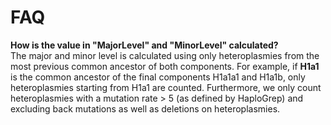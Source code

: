 # FAQ

**How is the value in "MajorLevel" and "MinorLevel" calculated?**  
The major and minor level is calculated using only heteroplasmies from the most previous common ancestor of both components. For example, if **H1a1** is the common ancestor of the final components H1a1a1 and H1a1b, only heteroplasmies starting from H1a1 are counted. Furthermore, we only count heteroplasmies with a mutation rate > 5 (as defined by HaploGrep) and excluding back mutations as well as deletions on heteroplasmies.
	
